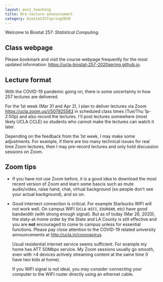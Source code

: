 ```yaml
---
layout: post_teaching
title: Rre-lecture announcement
category: biostat257spring2020
---
```


Welcome to Biostat 257: *Statistical Computing*. 

## Class webpage

Please bookmark and visit the course webpage frequently for the most updated information: 
<https://ucla-biostat-257-2020spring.github.io>.

## Lecture format

With the COVID-19 pandemic going on, there is some uncertainty in how 257 lectures are delivered. 

For the 1st week (Mar 31 and Apr 2), I plan to deliver lectures via Zoom <https://ucla.zoom.us/j/507925583> in scheduled class times (Tue/Thu 1p-2:50p) and also record the lectures. I'll post lectures somewhere (most likely UCLA CCLE) so students who cannot make the lectures can watch it later.

Depending on the feedback from the 1st week, I may make some adjustments. For example, if there are too many technical issues for real time Zoom lectures, then I may pre-record lectures and only hold discussion sessions on Zoom. 

## Zoom tips

- If you have not use Zoom before, it is a good idea to download the most recent version of Zoom and learn some bascis such as mute audio/video, raise hand, chat, virtual background (so people don't see your actual background), and so on.

- Good internect connection is critical. For example Starbucks WIFI will not work well. On campus WIFI (`UCLA-WIFI`, `EDUROAM`, etc) have good bandwidth (with strong enough signal).  But as of today (Mar 26, 2020), the staty-at-home order by the State and LA County is still effective and you are **not** encouraged to come to campus unless for essential functions. Please pay close attention to the COVID-19 related university announcements at <http://ucla.in/coronavirus>. 

  Usual residential internet service seems sufficient. For example my home has ATT 50Mbps service. My Zoom sessions usually go smooth, even with >4 devices actively streaming content at the same time (I have two kids at home). 

  If you WIFI signal is not ideal, you may consider connecting your computer to the WIFI router directly using an ethernet cable.  

